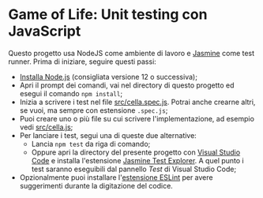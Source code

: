 # Game of Life: Unit testing con JavaScript
Questo progetto usa NodeJS come ambiente di lavoro e [Jasmine](https://jasmine.github.io/) come test runner. Prima di iniziare, seguire questi passi:
  * [Installa Node.js](https://nodejs.org/it/) (consigliata versione 12 o successiva);
  * Apri il prompt dei comandi, vai nel directory di questo progetto ed esegui il comando `npm install`;
  * Inizia a scrivere i test nel file [src/cella.spec.js](src/cella.spec.js). Potrai anche crearne altri, se vuoi, ma sempre con estensione `.spec.js`;
  * Puoi creare uno o più file su cui scrivere l'implementazione, ad esempio vedi [src/cella.js](src/cella.js);
  * Per lanciare i test, segui una di queste due alternative:
     * Lancia `npm test` da riga di comando;
     * Oppure apri la directory del presente progetto con [Visual Studio Code](https://code.visualstudio.com/) e installa l'estensione [Jasmine Test Explorer](https://marketplace.visualstudio.com/items?itemName=hbenl.vscode-jasmine-test-adapter). A quel punto i test saranno eseguibili dal pannello _Test_ di Visual Studio Code;
  * Opzionalmente puoi installare l'[estensione ESLint](https://marketplace.visualstudio.com/items?itemName=dbaeumer.vscode-eslint) per avere suggerimenti durante la digitazione del codice.